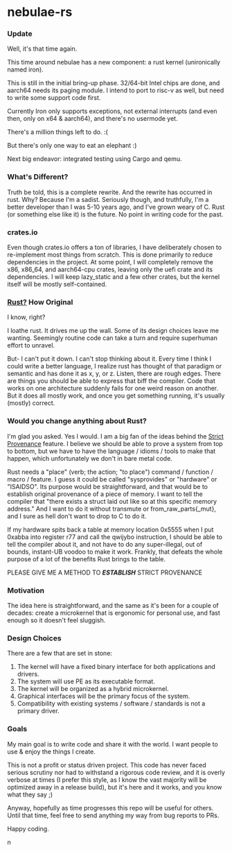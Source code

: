 # nebulae-rs

### Update
Well, it's that time again.

This time around nebulae has a new component: a rust kernel (unironically named iron).

This is still in the initial bring-up phase. 32/64-bit Intel chips are done, and aarch64 needs its paging module. I intend to port to risc-v as well, but need to write some support code first.

Currently Iron only supports exceptions, not external interrupts (and even then, only on x64 & aarch64), and there's no usermode yet.

There's a million things left to do. :(

But there's only one way to eat an elephant :)

Next big endeavor: integrated testing using Cargo and qemu.

### What's Different?

Truth be told, this is a complete rewrite. And the rewrite has occurred in rust. Why? Because I'm a sadist. Seriously though, and truthfully, I'm a better developer than I was 5-10 years ago, and I've grown weary of C. Rust (or something else like it) is the future. No point in writing code for the past.

### crates.io

Even though crates.io offers a ton of libraries, I have deliberately chosen to re-implement most things from scratch. This is done primarily to reduce dependencies in the project. At some point, I will completely remove the x86, x86_64, and aarch64-cpu crates, leaving only the uefi crate and its dependencies. I will keep lazy_static and a few other crates, but the kernel itself will be mostly self-contained.

### [Rust?](https://rust-lang.org/) How Original

I know, right?

I loathe rust. It drives me up the wall. Some of its design choices leave me wanting. Seemingly routine code can take a turn and require superhuman effort to unravel.

But- I can't put it down. I can't stop thinking about it. Every time I think I could write a better language, I realize rust has thought of that paradigm or semantic and has done it as x, y, or z. Listen, there are rough edges. There are things you should be able to express that biff the compiler. Code that works on one architecture suddenly fails for one weird reason on another. But it does all mostly work, and once you get something running, it's usually (mostly) correct.

### Would you change anything about Rust?

I'm glad you asked. Yes I would. I am a big fan of the ideas behind the [Strict Provenance](https://doc.rust-lang.org/std/ptr/index.html#strict-provenance) feature. I believe we should be able to prove a system from top to bottom, but we have to have the language / idioms / tools to make that happen, which unfortunately we don't in bare metal code.

Rust needs a "place" (verb; the action; "to place") command / function / macro / feature. I guess it could be called "sysprovides" or "hardware" or "ISAIDSO". Its purpose would be straightforward, and that would be to establish original provenance of a piece of memory. I want to tell the compiler that "there exists a struct laid out like so at this specific memory address." And I want to do it without transmute or from_raw_parts{_mut}, and I sure as hell don't want to drop to C to do it.

If my hardware spits back a table at memory location 0x5555 when I put 0xabba into register r77 and call the qwijybo instruction, I should be able to tell the compiler about it, and not have to do any super-illegal, out of bounds, instant-UB voodoo to make it work. Frankly, that defeats the whole purpose of a lot of the benefits Rust brings to the table.

PLEASE GIVE ME A METHOD TO ***ESTABLISH*** STRICT PROVENANCE

### Motivation
The idea here is straightforward, and the same as it's been for a couple of decades: create a microkernel that is ergonomic for personal use, and fast enough so it doesn't feel sluggish.

### Design Choices
There are a few that are set in stone:

1. The kernel will have a fixed binary interface for both applications and drivers.
2. The system will use PE as its executable format.
3. The kernel will be organized as a hybrid microkernel.
4. Graphical interfaces will be the primary focus of the system.
5. Compatibility with existing systems / software / standards is not a primary driver.

### Goals

My main goal is to write code and share it with the world. I want people to use & enjoy the things I create.

This is not a profit or status driven project. This code has never faced serious scrutiny nor had to withstand a rigorous code review, and it is overly verbose at times (I prefer this style, as I know the vast majority will be optimized away in a release build), but it's here and it works, and you know what they say ;)

Anyway, hopefully as time progresses this repo will be useful for others. Until that time, feel free to send anything my way from bug reports to PRs.

Happy coding.

n